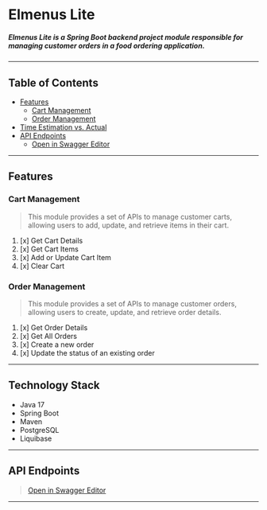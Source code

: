 # Elmenus Lite

##### **Elmenus Lite** is a Spring Boot backend project module responsible for managing customer orders in a food ordering application.

---

## Table of Contents

- [Features](#features)
  - [Cart Management](#cart-management)
  - [Order Management](#order-management)
- [Time Estimation vs. Actual](#time-estimation-vs-actual)
- [API Endpoints](#api-endpoints)
    - [Open in Swagger Editor](#open-in-swagger-editor)

---

## Features
 
### Cart Management 
> This module provides a set of APIs to manage customer carts, allowing users to add, update, and retrieve items in their cart.
1. [x] Get Cart Details
2. [x] Get Cart Items
3. [x] Add or Update Cart Item
4. [x] Clear Cart

### Order Management
> This module provides a set of APIs to manage customer orders, allowing users to create, update, and retrieve order details.
1. [x] Get Order Details
2. [x] Get All Orders
3. [x] Create a new order
4. [x] Update the status of an existing order

---


## Technology Stack

* Java 17
* Spring Boot
* Maven
* PostgreSQL
* Liquibase
---


## API Endpoints

> [Open in Swagger Editor](https://editor.swagger.io/?url=https://raw.githubusercontent.com/youssef-tarek-abdelaziz/elmenus-lite/blob/master/src/main/resources/swagger/api-contract.yaml)


---

